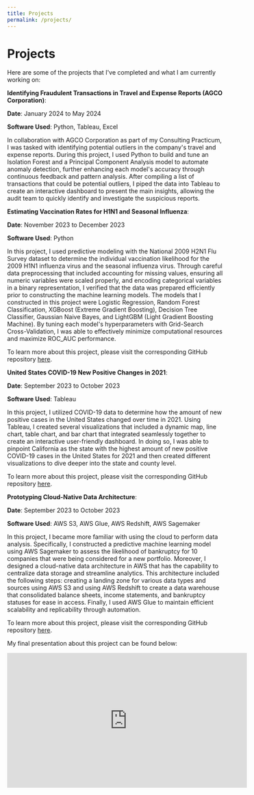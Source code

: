 ```yaml
---
title: Projects
permalink: /projects/
---
```


# Projects

Here are some of the projects that I've completed and what I am currently working on:

**Identifying Fraudulent Transactions in Travel and Expense Reports (AGCO Corporation)**:

**Date**: January 2024 to May 2024

**Software Used**: Python, Tableau, Excel

In collaboration with AGCO Corporation as part of my Consulting Practicum, I was tasked with identifying potential outliers in the company's travel and expense reports. During this project, I used Python to build and tune an Isolation Forest and a Principal Component Analysis model to automate anomaly detection, further enhancing each model's accuracy through continuous feedback and pattern analysis. After compiling a list of transactions that could be potential outliers, I piped the data into Tableau to create an interactive dashboard to present the main insights, allowing the audit team to quickly identify and investigate the suspicious reports. 


**Estimating Vaccination Rates for H1N1 and Seasonal Influenza**:

**Date**: November 2023 to December 2023

**Software Used**: Python

In this project, I used predictive modeling with the National 2009 H2N1 Flu Survey dataset to determine the individual vaccination likelihood for the 2009 H1N1 influenza virus and the seasonal influenza virus. Through careful data preprocessing that included accounting for missing values, ensuring all numeric variables were scaled properly, and encoding categorical variables in a binary representation, I verified that the data was prepared efficiently prior to constructing the machine learning models. The models that I constructed in this project were Logistic Regression, Random Forest Classification, XGBoost (Extreme Gradient Boosting), Decision Tree Classifier, Gaussian Naive Bayes, and LightGBM (Light Gradient Boosting Machine). By tuning each model's hyperparameters with Grid-Search Cross-Validation, I was able to effectively minimize computational resources and maximize ROC_AUC performance.

To learn more about this project, please visit the corresponding GitHub repository [here](https://github.com/hakhan2000/Predict-Flu-Vaccination).

**United States COVID-19 New Positive Changes in 2021**:

**Date**: September 2023 to October 2023

**Software Used**: Tableau

In this project, I utilized COVID-19 data to determine how the amount of new positive cases in the United States changed over time in 2021. Using Tableau, I created several visualizations that included a dynamic map, line chart, table chart, and bar chart that integrated seamlessly together to create an interactive user-friendly dashboard. In doing so, I was able to pinpoint California as the state with the highest amount of new positive COVID-19 cases in the United States for 2021 and then created different visualizations to dive deeper into the state and county level.

To learn more about this project, please visit the corresponding GitHub repository [here](https://github.com/hakhan2000/COVID-CA-2021-Dashboard).

**Prototyping Cloud-Native Data Architecture**:

**Date**: September 2023 to October 2023

**Software Used**: AWS S3, AWS Glue, AWS Redshift, AWS Sagemaker

In this project, I became more familiar with using the cloud to perform data analysis. Specifically, I constructed a predictive machine learning model using AWS Sagemaker to assess the likelihood of bankruptcy for 10 companies that were being considered for a new portfolio. Moreover, I designed a cloud-native data architecture in AWS that has the capability to centralize data storage and streamline analytics. This architecture included the following steps: creating a landing zone for various data types and sources using AWS S3 and using AWS Redshift to create a data warehouse that consolidated balance sheets, income statements, and bankruptcy statuses for ease in access. Finally, I used AWS Glue to maintain efficient scalability and replicability through automation.

To learn more about this project, please visit the corresponding GitHub repository [here](https://github.com/hakhan2000/Design-Cloud-Data-Architecture).

My final presentation about this project can be found below:

<iframe width="560" height="315" src="https://www.youtube.com/embed/GnT2lOavsAY" frameborder="0" allow="accelerometer; autoplay; clipboard-write; encrypted-media; gyroscope; picture-in-picture" allowfullscreen></iframe>
